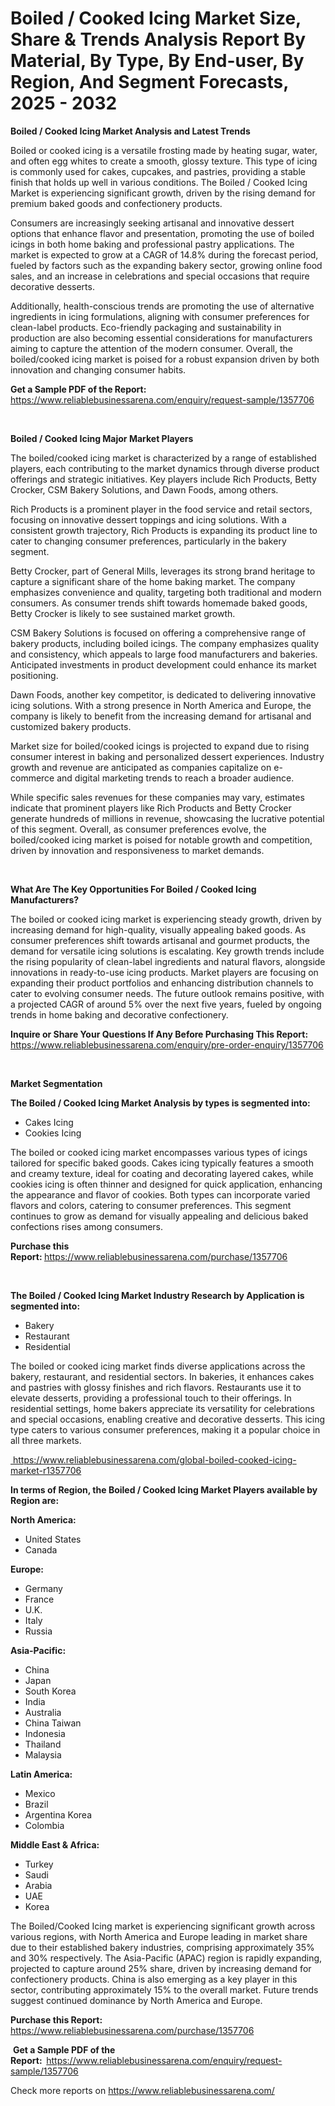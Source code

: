 <p><h1>Boiled / Cooked Icing Market Size, Share & Trends Analysis Report By Material, By Type, By End-user, By Region, And Segment Forecasts, 2025 - 2032</h1></p><p><strong>Boiled / Cooked Icing Market Analysis and Latest Trends</strong></p>
<p><p>Boiled or cooked icing is a versatile frosting made by heating sugar, water, and often egg whites to create a smooth, glossy texture. This type of icing is commonly used for cakes, cupcakes, and pastries, providing a stable finish that holds up well in various conditions. The Boiled / Cooked Icing Market is experiencing significant growth, driven by the rising demand for premium baked goods and confectionery products. </p><p>Consumers are increasingly seeking artisanal and innovative dessert options that enhance flavor and presentation, promoting the use of boiled icings in both home baking and professional pastry applications. The market is expected to grow at a CAGR of 14.8% during the forecast period, fueled by factors such as the expanding bakery sector, growing online food sales, and an increase in celebrations and special occasions that require decorative desserts.</p><p>Additionally, health-conscious trends are promoting the use of alternative ingredients in icing formulations, aligning with consumer preferences for clean-label products. Eco-friendly packaging and sustainability in production are also becoming essential considerations for manufacturers aiming to capture the attention of the modern consumer. Overall, the boiled/cooked icing market is poised for a robust expansion driven by both innovation and changing consumer habits.</p></p>
<p><strong>Get a Sample PDF of the Report:&nbsp;</strong> <a href="https://www.reliablebusinessarena.com/enquiry/request-sample/1357706?utm_campaign=3294&utm_medium=2&utm_source=Github&utm_content=ia&utm_term=22032025&utm_id=boiled-cooked-icing">https://www.reliablebusinessarena.com/enquiry/request-sample/1357706</a></p>
<p>&nbsp;</p>
<p><strong>Boiled / Cooked Icing Major Market Players</strong></p>
<p><p>The boiled/cooked icing market is characterized by a range of established players, each contributing to the market dynamics through diverse product offerings and strategic initiatives. Key players include Rich Products, Betty Crocker, CSM Bakery Solutions, and Dawn Foods, among others.</p><p>Rich Products is a prominent player in the food service and retail sectors, focusing on innovative dessert toppings and icing solutions. With a consistent growth trajectory, Rich Products is expanding its product line to cater to changing consumer preferences, particularly in the bakery segment.</p><p>Betty Crocker, part of General Mills, leverages its strong brand heritage to capture a significant share of the home baking market. The company emphasizes convenience and quality, targeting both traditional and modern consumers. As consumer trends shift towards homemade baked goods, Betty Crocker is likely to see sustained market growth.</p><p>CSM Bakery Solutions is focused on offering a comprehensive range of bakery products, including boiled icings. The company emphasizes quality and consistency, which appeals to large food manufacturers and bakeries. Anticipated investments in product development could enhance its market positioning.</p><p>Dawn Foods, another key competitor, is dedicated to delivering innovative icing solutions. With a strong presence in North America and Europe, the company is likely to benefit from the increasing demand for artisanal and customized bakery products.</p><p>Market size for boiled/cooked icings is projected to expand due to rising consumer interest in baking and personalized dessert experiences. Industry growth and revenue are anticipated as companies capitalize on e-commerce and digital marketing trends to reach a broader audience.</p><p>While specific sales revenues for these companies may vary, estimates indicate that prominent players like Rich Products and Betty Crocker generate hundreds of millions in revenue, showcasing the lucrative potential of this segment. Overall, as consumer preferences evolve, the boiled/cooked icing market is poised for notable growth and competition, driven by innovation and responsiveness to market demands.</p></p>
<p>&nbsp;</p>
<p><strong>What Are The Key Opportunities For Boiled / Cooked Icing Manufacturers?</strong></p>
<p><p>The boiled or cooked icing market is experiencing steady growth, driven by increasing demand for high-quality, visually appealing baked goods. As consumer preferences shift towards artisanal and gourmet products, the demand for versatile icing solutions is escalating. Key growth trends include the rising popularity of clean-label ingredients and natural flavors, alongside innovations in ready-to-use icing products. Market players are focusing on expanding their product portfolios and enhancing distribution channels to cater to evolving consumer needs. The future outlook remains positive, with a projected CAGR of around 5% over the next five years, fueled by ongoing trends in home baking and decorative confectionery.</p></p>
<p><strong>Inquire or Share Your Questions If Any Before Purchasing This Report:</strong> <a href="https://www.reliablebusinessarena.com/enquiry/pre-order-enquiry/1357706?utm_campaign=3294&utm_medium=2&utm_source=Github&utm_content=ia&utm_term=22032025&utm_id=boiled-cooked-icing">https://www.reliablebusinessarena.com/enquiry/pre-order-enquiry/1357706</a></p>
<p>&nbsp;</p>
<p><strong>Market Segmentation</strong></p>
<p><strong>The Boiled / Cooked Icing Market Analysis by types is segmented into:</strong></p>
<p><ul><li>Cakes Icing</li><li>Cookies Icing</li></ul></p>
<p><p>The boiled or cooked icing market encompasses various types of icings tailored for specific baked goods. Cakes icing typically features a smooth and creamy texture, ideal for coating and decorating layered cakes, while cookies icing is often thinner and designed for quick application, enhancing the appearance and flavor of cookies. Both types can incorporate varied flavors and colors, catering to consumer preferences. This segment continues to grow as demand for visually appealing and delicious baked confections rises among consumers.</p></p>
<p><strong>Purchase this Report:&nbsp;</strong><a href="https://www.reliablebusinessarena.com/purchase/1357706?utm_campaign=3294&utm_medium=2&utm_source=Github&utm_content=ia&utm_term=22032025&utm_id=boiled-cooked-icing">https://www.reliablebusinessarena.com/purchase/1357706</a></p>
<p>&nbsp;</p>
<p><strong>The Boiled / Cooked Icing Market Industry Research by Application is segmented into:</strong></p>
<p><ul><li>Bakery</li><li>Restaurant</li><li>Residential</li></ul></p>
<p><p>The boiled or cooked icing market finds diverse applications across the bakery, restaurant, and residential sectors. In bakeries, it enhances cakes and pastries with glossy finishes and rich flavors. Restaurants use it to elevate desserts, providing a professional touch to their offerings. In residential settings, home bakers appreciate its versatility for celebrations and special occasions, enabling creative and decorative desserts. This icing type caters to various consumer preferences, making it a popular choice in all three markets.</p></p>
<p><a href="https://www.reliablebusinessarena.com/global-boiled-cooked-icing-market-r1357706?utm_campaign=3294&utm_medium=2&utm_source=Github&utm_content=ia&utm_term=22032025&utm_id=boiled-cooked-icing">&nbsp;https://www.reliablebusinessarena.com/global-boiled-cooked-icing-market-r1357706</a></p>
<p><strong>In terms of Region, the Boiled / Cooked Icing Market Players available by Region are:</strong></p>
<p>
    <p> <strong> North America: </strong>
        <ul>
            <li>United States</li>
            <li>Canada</li>
        </ul>
        </p> 
    <p> <strong> Europe: </strong>
        <ul>
            <li>Germany</li>
            <li>France</li>
            <li>U.K.</li>
            <li>Italy</li>
            <li>Russia</li>
        </ul>
        </p> 
    <p> <strong> Asia-Pacific: </strong>
        <ul>
            <li>China</li>
            <li>Japan</li>
            <li>South Korea</li>
            <li>India</li>
            <li>Australia</li>
            <li>China Taiwan</li>
            <li>Indonesia</li>
            <li>Thailand</li>
            <li>Malaysia</li>
        </ul>
        </p> 
    <p> <strong> Latin America: </strong>
        <ul>
            <li>Mexico</li>
            <li>Brazil</li>
            <li>Argentina Korea</li>
            <li>Colombia</li>
        </ul>
        </p> 
    <p> <strong> Middle East & Africa: </strong>
        <ul>
            <li>Turkey</li>
            <li>Saudi</li>
            <li>Arabia</li>
            <li>UAE</li>
            <li>Korea</li>
        </ul>
    </p>
    </p>
<p><p>The Boiled/Cooked Icing market is experiencing significant growth across various regions, with North America and Europe leading in market share due to their established bakery industries, comprising approximately 35% and 30% respectively. The Asia-Pacific (APAC) region is rapidly expanding, projected to capture around 25% share, driven by increasing demand for confectionery products. China is also emerging as a key player in this sector, contributing approximately 15% to the overall market. Future trends suggest continued dominance by North America and Europe.</p></p>
<p><strong>Purchase this Report: </strong><a href="https://www.reliablebusinessarena.com/purchase/1357706?utm_campaign=3294&utm_medium=2&utm_source=Github&utm_content=ia&utm_term=22032025&utm_id=boiled-cooked-icing">https://www.reliablebusinessarena.com/purchase/1357706</a></p>
<p>&nbsp;<strong>Get a Sample PDF of the Report:&nbsp;&nbsp;</strong><a href="https://www.reliablebusinessarena.com/enquiry/request-sample/1357706?utm_campaign=3294&utm_medium=2&utm_source=Github&utm_content=ia&utm_term=22032025&utm_id=boiled-cooked-icing">https://www.reliablebusinessarena.com/enquiry/request-sample/1357706</a></p>
<p><strong></strong></p>
<p>Check more reports on <a href="https://www.reliablebusinessarena.com/?utm_campaign=3294&utm_medium=2&utm_source=Github&utm_content=ia&utm_term=22032025&utm_id=boiled-cooked-icing">https://www.reliablebusinessarena.com/</a></p>